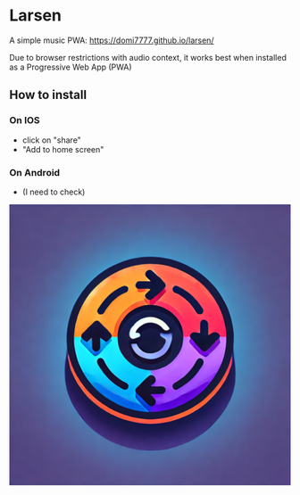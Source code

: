 # Larsen
A simple music PWA: https://domi7777.github.io/larsen/

Due to browser restrictions with audio context,
it works best when installed as a Progressive Web App (PWA)

## How to install
### On IOS
- click on "share"
- "Add to home screen"

### On Android
- (I need to check)

![icon](./public/icons/pwa-512x512.png)
